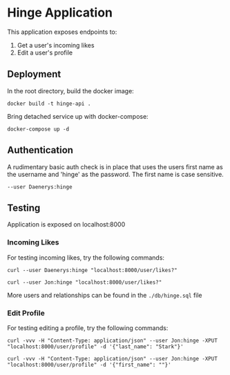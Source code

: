 # Hinge Application

This application exposes endpoints to:
1. Get a user's incoming likes
2. Edit a user's profile

## Deployment

In the root directory, build the docker image: 

`docker build -t hinge-api .`

Bring detached service up with docker-compose:

`docker-compose up -d`

## Authentication

A rudimentary basic auth check is in place that uses the users first name as the username and 'hinge' as the password.
The first name is case sensitive.

`--user Daenerys:hinge`

## Testing

Application is exposed on localhost:8000

### Incoming Likes
For testing incoming likes, try the following commands:

`curl --user Daenerys:hinge "localhost:8000/user/likes?"`

`curl --user Jon:hinge "localhost:8000/user/likes?"`

More users and relationships can be found in the `./db/hinge.sql` file

### Edit Profile

For testing editing a profile, try the following commands:

`curl -vvv -H "Content-Type: application/json" --user Jon:hinge -XPUT "localhost:8000/user/profile" -d '{"last_name": "Stark"}'`

`curl -vvv -H "Content-Type: application/json" --user Jon:hinge -XPUT "localhost:8000/user/profile" -d '{"first_name": ""}'`